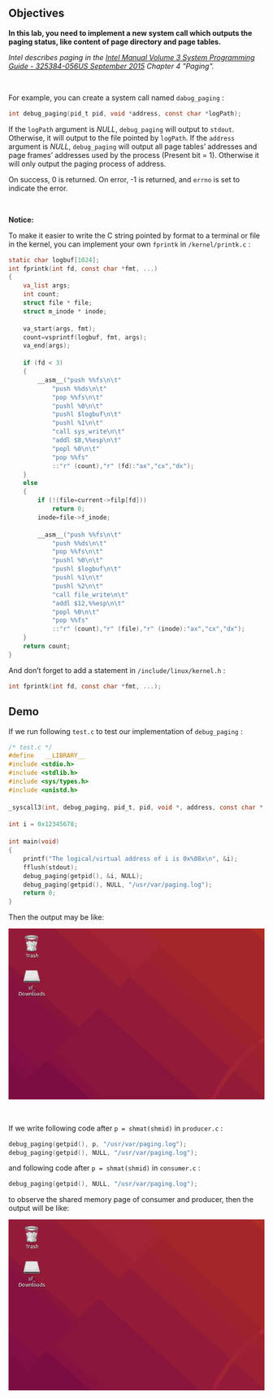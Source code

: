 ## Objectives

**In this lab, you need to implement a new system call which outputs the paging status, like content of page directory and page tables.**

*Intel describes paging in the [Intel Manual Volume 3 System Programming Guide - 325384-056US September 2015](https://web.archive.org/web/20151025081259/http://www.intel.com/content/dam/www/public/us/en/documents/manuals/64-ia-32-architectures-software-developer-system-programming-manual-325384.pdf) Chapter 4 "Paging".*

<br />

For example, you can create a system call named `dabug_paging` :

```c
int debug_paging(pid_t pid, void *address, const char *logPath);
```

If the `logPath` argument is *NULL*, `debug_paging` will output to `stdout`. Otherwise, it will output to the file pointed by `logPath`. If the `address` argument is *NULL*, `debug_paging` will output all page tables’ addresses and page frames’ addresses used by the process (Present bit = 1). Otherwise it will only output the paging process of address.

On success, 0 is returned.  On error, -1 is returned,  and `errno` is set to indicate the error.

<br />

**Notice:**

To make it easier to write the C string pointed by format to a terminal or file in the kernel, you can implement your own `fprintk` in `/kernel/printk.c` : 

```c
static char logbuf[1024];
int fprintk(int fd, const char *fmt, ...)
{
    va_list args;
    int count;
    struct file * file;
    struct m_inode * inode;

    va_start(args, fmt);
    count=vsprintf(logbuf, fmt, args);
    va_end(args);

    if (fd < 3)
    {
        __asm__("push %%fs\n\t"
            "push %%ds\n\t"
            "pop %%fs\n\t"
            "pushl %0\n\t"
            "pushl $logbuf\n\t"
            "pushl %1\n\t"
            "call sys_write\n\t"
            "addl $8,%%esp\n\t"
            "popl %0\n\t"
            "pop %%fs"
            ::"r" (count),"r" (fd):"ax","cx","dx");
    }
    else
    {
        if (!(file=current->filp[fd]))
            return 0;
        inode=file->f_inode;

        __asm__("push %%fs\n\t"
            "push %%ds\n\t"
            "pop %%fs\n\t"
            "pushl %0\n\t"
            "pushl $logbuf\n\t"
            "pushl %1\n\t"
            "pushl %2\n\t"
            "call file_write\n\t"
            "addl $12,%%esp\n\t"
            "popl %0\n\t"
            "pop %%fs"
            ::"r" (count),"r" (file),"r" (inode):"ax","cx","dx");
    }
    return count;
}

```

And don’t forget to add a statement in `/include/linux/kernel.h` :

```c
int fprintk(int fd, const char *fmt, ...);
```

## Demo

If we run following  `test.c` to test our implementation of `debug_paging` :

```c
/* test.c */
#define   __LIBRARY__
#include <stdio.h>
#include <stdlib.h>
#include <sys/types.h>
#include <unistd.h>

_syscall3(int, debug_paging, pid_t, pid, void *, address, const char *, logPath);

int i = 0x12345678;

int main(void)
{
    printf("The logical/virtual address of i is 0x%08x\n", &i);
    fflush(stdout);
    debug_paging(getpid(), &i, NULL);
    debug_paging(getpid(), NULL, "/usr/var/paging.log");
    return 0;
}

```

Then the output may be like:

![demo1](./img/demo1.gif)

<br />

If we write following code after `p = shmat(shmid)` in `producer.c` :

```c
debug_paging(getpid(), p, "/usr/var/paging.log");
debug_paging(getpid(), NULL, "/usr/var/paging.log");
```

and following code after `p = shmat(shmid)` in `consumer.c` :

```c
debug_paging(getpid(), NULL, "/usr/var/paging.log");
```

to observe the shared memory page of consumer and producer, then the output will be like:

![demo1](./img/demo2.gif)